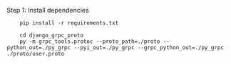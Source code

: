 Step 1: Install dependencies

```shell
    pip install -r requirements.txt
```

```shell
    cd django_grpc_proto
    py -m grpc_tools.protoc --proto_path=./proto --python_out=./py_grpc --pyi_out=./py_grpc --grpc_python_out=./py_grpc ./proto/user.proto
```
